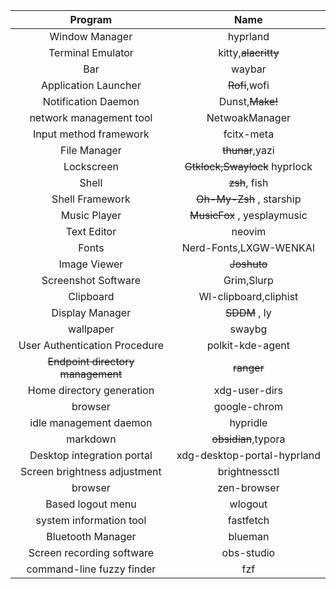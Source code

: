 
|              Program              |             Name              |
| :-------------------------------: | :---------------------------: |
|          Window Manager           |           hyprland            |
|         Terminal Emulator         |      kitty,~~alacritty~~      |
|                Bar                |            waybar             |
|       Application Launcher        |         ~~Rofi~~,wofi         |
|        Notification Daemon        |        Dunst,~~Make!~~        |
|      network management tool      |        NetwoakManager         |
|      Input method framework       |          fcitx-meta           |
|           File Manager            |        ~~thunar~~,yazi        |
|            Lockscreen             | ~~Gtklock,Swaylock~~ hyprlock |
|               Shell               |            ~~zsh~~, fish      |
|          Shell Framework          |   ~~Oh-My-Zsh~~ , starship    |
|           Music Player            |  ~~MusicFox~~ , yesplaymusic  |
|            Text Editor            |            neovim             |
|               Fonts               |    Nerd-Fonts,LXGW-WENKAI     |
|           Image Viewer            |          ~~Joshuto~~          |
|        Screenshot Software        |          Grim,Slurp           |
|             Clipboard             |     Wl-clipboard,cliphist     |
|          Display Manager          |         ~~SDDM~~ , ly         |
|             wallpaper             |            swaybg             |
|   User Authentication Procedure   |       polkit-kde-agent        |
| ~~Endpoint directory management~~ |          ~~ranger~~           |
|     Home directory generation     |         xdg-user-dirs         |
|              browser              |         google-chrom          |
|      idle management daemon       |           hypridle            |
|             markdown              |      ~~obsidian~~,typora      |
|    Desktop integration portal     |  xdg-desktop-portal-hyprland  |
|   Screen brightness adjustment    |         brightnessctl         |
|              browser              |          zen-browser          |
|         Based logout menu         |            wlogout            |
|      system information tool      |           fastfetch           |
|         Bluetooth Manager         |            blueman            |
|     Screen recording software     |          obs-studio           |
|     command-line fuzzy finder     |              fzf              |

